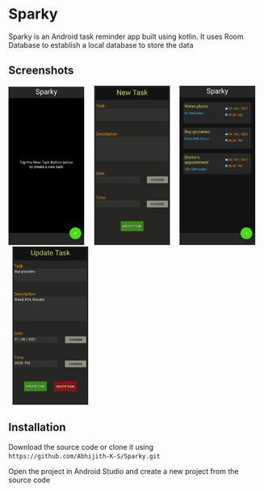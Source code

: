 # Sparky
Sparky is an Android task reminder app built using kotlin. It uses Room Database to establish a local database to store the data

## Screenshots
<p>
<img src="images/home.jpg" width=150>
&nbsp &nbsp
<img src="images/newtask.jpg" width=150>
&nbsp &nbsp
<img src="images/list.jpg" width=150>
&nbsp &nbsp
<img src="images/updatetask.jpg" width=150>
</p>

## Installation
Download the source code or clone it using <br>
`https://github.com/Abhijith-K-S/Sparky.git`

Open the project in Android Studio and create a new project from the source code

